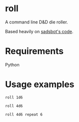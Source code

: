 # roll
A command line D&amp;D die roller.

Based heavily on [sadsbot's code](https://github.com/shadsbot/roll).

# Requirements

Python

# Usage examples

```
roll 1d6
```

```
roll 4d6
```

```
roll 4d6 repeat 6
```
